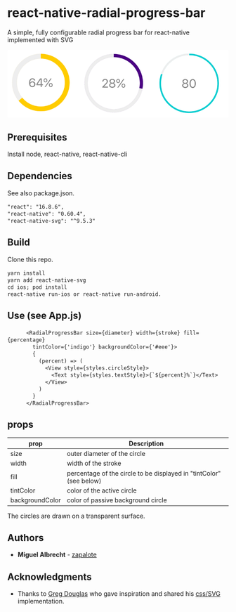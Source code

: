 # react-native-radial-progress-bar

A simple, fully configurable radial progress bar for react-native implemented with SVG

![](./assets/screenshot.png)

## Prerequisites

Install node, react-native, react-native-cli

## Dependencies

See also package.json.
```
"react": "16.8.6",
"react-native": "0.60.4",
"react-native-svg": "^9.5.3"
```

## Build

Clone this repo.
```
yarn install
yarn add react-native-svg
cd ios; pod install
react-native run-ios or react-native run-android.
```

## Use (see App.js)

```
      <RadialProgressBar size={diameter} width={stroke} fill={percentage}
        tintColor={'indigo'} backgroundColor={'#eee'}>
        {
          (percent) => (
            <View style={styles.circleStyle}>
              <Text style={styles.textStyle}>{`${percent}%`}</Text>
            </View>
          )
        }
      </RadialProgressBar>
```

## props

| prop  | Description |
| ------------- | ------------- |
| size  | outer diameter of the circle  |
| width  | width of the stroke  |
| fill  | percentage of the circle to be displayed in "tintColor" (see below)  |
| tintColor  | color of the active circle  |
| backgroundColor  | color of passive background circle  |

The circles are drawn on a transparent surface.

## Authors

* **Miguel Albrecht** - [zapalote](https://zapalote.com/)

## Acknowledgments

* Thanks to [Greg Douglas](https://codepen.io/xgad/) who gave inspiration and shared his [css/SVG](https://codepen.io/xgad/post/svg-radial-progress-meters) implementation.
